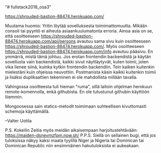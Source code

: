 "# fullstack2018_osa3"

https://shrouded-bastion-88474.herokuapp.com/

Muutama huomio: Yritin löytää sovelluksesta toimimattomuutta. Mikään consoli tai pyyntö ei aiheuta asiaankuulumatonta erroria. Ainoa asia on se, että osoitteeseen https://shrouded-bastion-88474.herokuapp.com/api/persons avautuu sama sivu kuin osoitteeseen https://shrouded-bastion-88474.herokuapp.com/. Myös osoitteeseen https://shrouded-bastion-88474.herokuapp.com/info avautuu pääsivu. En ymmärrä, mistä tämä johtuu. Jos erotan frontendin backendistä ja käytän sovellusta vain backendistä, kaikki sivut näyttäytyvät, kuten toimii, joten vika lienee siinä, kuinka kytkin frontendin backendiin. Tein kaiken kuitenkin mielestäni kuin ohjeissa neuvottiin. Postmanista käsin kaikki kuitenkin toimii ja lisäksi duplikaattien tekeminen ei ole mahdollista millään tavalla.

Vahingossa osoitteesta tuli hieman "ruma", sillä laitoin ohjelman herokuun remote-komennolla, enkä githubista. En ole tutustunut githubin käyttöön liiemmin.

Mongoosessa sain statics-metodit toimimaan suhteellisen kivuttomasti schemoja käyttämällä.

–Valter Uotila

P.S. Kokeilin Zeitia myös meidän aikaisempaan harjoitustehtävään: https://maiden-dsnevmzfpm.now.sh/
P.P.S. Siellä on sellainen bugi, että jos tuloksissa näkyy kaksi maata tyylillä Niger ja Nigeria tai Dominican tai Dominican Republic niin ensimmäinen hakutuloksista ei aukeakaan. 